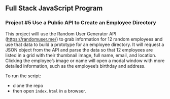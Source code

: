 ## Full Stack JavaScript Program

### Project #5 Use a Public API to Create an Employee Directory

This project willl use the Random User Generator API (https://randomuser.me/) to grab information for 12 random employees and use that data to build a prototype for an employee directory. It will request a JSON object from the API and parse the data so that 12 employees are listed in a grid with their thumbnail image, full name, email, and location. Clicking the employee’s image or name will open a modal window with more detailed information, such as the employee’s birthday and address.

To run the script:
* clone the repo
* then open `index.html` in a browser.

